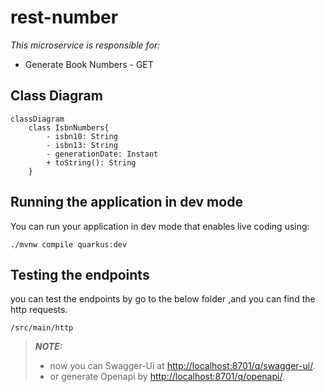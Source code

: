 # rest-number
_This microservice is responsible for:_
* Generate Book Numbers - GET

## Class Diagram
```mermaid
classDiagram
    class IsbnNumbers{
        - isbn10: String
        - isbn13: String
        - generationDate: Instant
        + toString(): String
    }

```
## Running the application in dev mode

You can run your application in dev mode that enables live coding using:

```shell script
./mvnw compile quarkus:dev
```
## Testing the endpoints
you can test the endpoints by go to the below folder ,and you can find the http requests.
```
/src/main/http
```


> **_NOTE:_**
> * now you can Swagger-Ui at <http://localhost:8701/q/swagger-ui/>.
> * or generate Openapi by <http://localhost:8701/q/openapi/>.

